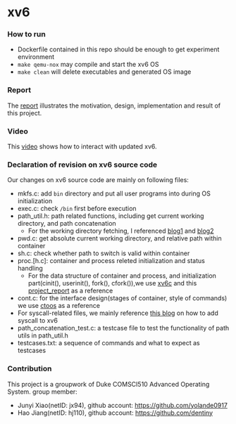 # xv6

### How to run
- Dockerfile contained in this repo should be enough to get experiment environment
- `make qemu-nox` may compile and start the xv6 OS
- `make clean` will delete executables and generated OS image

### Report
The [report](https://github.com/dentiny/xv6/blob/main/report.pdf) illustrates the motivation, design, implementation and result of this project.

### Video
This [video](https://warpwire.duke.edu/w/kdsEAA/) shows how to interact with updated xv6.

### Declaration of revision on xv6 source code
Our changes on xv6 source code are mainly on following files:
- mkfs.c: add `bin` directory and put all user programs into during OS initialization
- exec.c: check `/bin` first before execution
- path_util.h: path related functions, including get current working directory, and path concatenation
  + For the working directory fetching, I referenced [blog1](https://vgel.me/posts/pwd_command_xv6/) and [blog2](https://dev.to/tyfkda/implement-pwd-command-on-xv6-gh5)
- pwd.c: get absolute current working directory, and relative path within container
- sh.c: check whether path to switch is valid within container
- proc.[h.c]: container and process releted initialization and status handling
  + For the data structure of container and process, and initialization part(cinit(), userinit(), fork(), cfork()),we use [xv6c](https://github.com/kierangilliam/xv6c) and this [project_report](https://courses.cs.washington.edu/courses/cse481a/18wi/projects/payload.pdf) as a reference
- cont.c: for the interface design(stages of container, style of commands) we use [ctoos](https://github.com/kierangilliam/xv6c/blob/master/ctool.c) as a reference
- For syscall-related files, we mainly reference [this blog](https://medium.com/@viduniwickramarachchi/add-a-new-system-call-in-xv6-5486c2437573) on how to add syscall to xv6
- path_concatenation_test.c: a testcase file to test the functionality of path utils in path_util.h
- testcases.txt: a sequence of commands and what to expect as testcases

### Contribution
This project is a groupwork of Duke COMSCI510 Advanced Operating System.
group member:
- Junyi Xiao(netID: jx94), github account: https://github.com/yolande0917
- Hao Jiang(netID: hj110), github account: https://github.com/dentiny